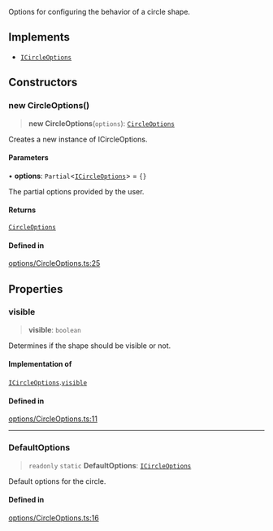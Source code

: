 Options for configuring the behavior of a circle shape.

## Implements

- [`ICircleOptions`](../interfaces/ICircleOptions.md)

## Constructors

### new CircleOptions()

> **new CircleOptions**(`options`): [`CircleOptions`](CircleOptions.md)

Creates a new instance of ICircleOptions.

#### Parameters

• **options**: `Partial`\<[`ICircleOptions`](../interfaces/ICircleOptions.md)\> = `{}`

The partial options provided by the user.

#### Returns

[`CircleOptions`](CircleOptions.md)

#### Defined in

[options/CircleOptions.ts:25](https://github.com/avolutions/canvas-painter/blob/main/src/options/CircleOptions.ts#L25)

## Properties

### visible

> **visible**: `boolean`

Determines if the shape should be visible or not.

#### Implementation of

[`ICircleOptions`](../interfaces/ICircleOptions.md).[`visible`](../interfaces/ICircleOptions.md#visible)

#### Defined in

[options/CircleOptions.ts:11](https://github.com/avolutions/canvas-painter/blob/main/src/options/CircleOptions.ts#L11)

***

### DefaultOptions

> `readonly` `static` **DefaultOptions**: [`ICircleOptions`](../interfaces/ICircleOptions.md)

Default options for the circle.

#### Defined in

[options/CircleOptions.ts:16](https://github.com/avolutions/canvas-painter/blob/main/src/options/CircleOptions.ts#L16)

